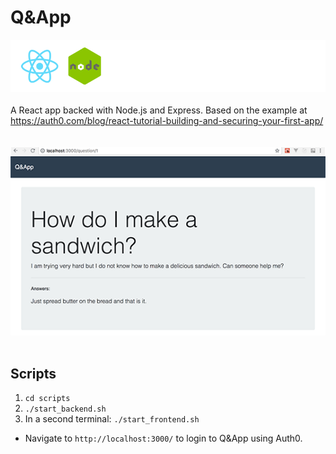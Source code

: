 # Q&App
![Logos](img/react-node.png)
<br>
<br>
A React app backed with Node.js and Express. Based on the example at https://auth0.com/blog/react-tutorial-building-and-securing-your-first-app/
<br>
<br>
<br>
![Q&App](img/screenshot.png)
<br>
<br>
## Scripts
1. `cd scripts`
2. `./start_backend.sh`
3. In a second terminal: `./start_frontend.sh`
- Navigate to `http://localhost:3000/` to login to Q&App using Auth0.

